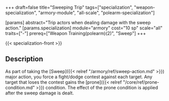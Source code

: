 +++
draft=false
title="Sweeping Trip"
tags=["specialization", "weapon-specialization", "armory-module", "all-scale", "polearm-specialization"]

[params]
  abstract="Trip actors when dealing damage with the sweep action."
  [params.specialization]
    module="armory"
    cost="10 sp"
    scale="all"
    traits=["-"]
    prereq=["Weapon Training(polearm)(2)", "Sweep"]
+++

{{< specialization-front >}}

## Description

As part of taking the [Sweep]({{< relref "/armory/ref/sweep-action.md" >}}) major
action, you force a fight/dodge contest against each target. Any target that 
loses the contest gains the [prone]({{< relref "/core/ref/prone-condition.md" >}})
condition. The effect of the prone condition is applied after the sweep damage
is dealt.

